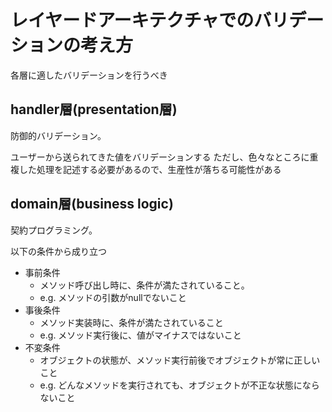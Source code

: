 # レイヤードアーキテクチャでのバリデーションの考え方

各層に適したバリデーションを行うべき

## handler層(presentation層)

防御的バリデーション。

ユーザーから送られてきた値をバリデーションする
ただし、色々なところに重複した処理を記述する必要があるので、生産性が落ちる可能性がある

## domain層(business logic)

契約プログラミング。

以下の条件から成り立つ

- 事前条件
  - メソッド呼び出し時に、条件が満たされていること。
  - e.g. メソッドの引数がnullでないこと
- 事後条件
  - メソッド実装時に、条件が満たされていること
  - e.g. メソッド実行後に、値がマイナスではないこと
- 不変条件
  - オブジェクトの状態が、メソッド実行前後でオブジェクトが常に正しいこと
  - e.g. どんなメソッドを実行されても、オブジェクトが不正な状態にならないこと


